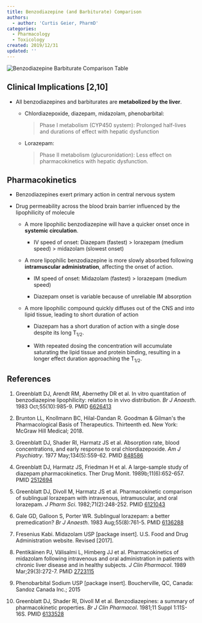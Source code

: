 ```yaml
---
title: Benzodiazepine (and Barbiturate) Comparison
authors:
  - author: 'Curtis Geier, PharmD'
categories:
  - Pharmacology
  - Toxicology
created: 2019/12/31
updated: ''
---
```

![Benzodiazepine Barbiturate Comparison Table](/media/Benzodiazepine-Barbiturate-Comparison-Table.png "Benzodiazepine Barbiturate Comparison Table")

## Clinical Implications \[2,10]

* All benzodiazepines and barbiturates are **metabolized by the liver**.

  * Chlordiazepoxide, diazepam, midazolam, phenobarbital:

    > Phase I metabolism (CYP450 system): Prolonged half-lives and durations of effect with hepatic dysfunction
  * Lorazepam:

    > Phase II metabolism (glucuronidation): Less effect on pharmacokinetics with hepatic dysfunction.

## Pharmacokinetics

* Benzodiazepines exert primary action in central nervous system
* Drug permeability across the blood brain barrier influenced by the lipophilicity of molecule

  * A more lipophilic benzodiazepine will have a quicker onset once in **systemic circulation**.

    * IV speed of onset: Diazepam (fastest) > lorazepam (medium speed) > midazolam (slowest onset)

  * A more lipophilic benzodiazepine is more slowly absorbed following **intramuscular administration**, affecting the onset of action.

    * IM speed of onset: Midazolam (fastest) > lorazepam  (medium speed)
 
    * Diazepam onset is variable because of unreliable IM absorption

  * A more lipophilic compound quickly diffuses out of the CNS and into lipid tissue, leading to short duration of action

    * Diazepam has a short duration of action with a single dose despite its long T<sub>1/2</sub>. 

    * With repeated dosing the concentration will accumulate saturating the lipid tissue and protein binding, resulting in a longer effect duration approaching the T<sub>1/2</sub>.

## References

1. Greenblatt DJ, Arendt RM, Abernethy DR et al. In vitro quantitation of benzodiazepine lipophilicity: relation to in vivo distribution. *Br J Anaesth*. 1983 Oct;55(10):985-9. PMID [6626413](https://www.ncbi.nlm.nih.gov/pubmed/?term=6626413)

2. Brunton LL, Knollmann BC, Hilal-Dandan R. Goodman & Gilman's the Pharmacological Basis of Therapeutics. Thirteenth ed. New York: McGraw Hill Medical; 2018.
3. Greenblatt DJ, Shader RI, Harmatz JS et al. Absorption rate, blood concentrations, and early response to oral chlordiazepoxide. *Am J Psychiatry*. 1977 May;134(5):559-62. PMID [848586 ](https://www.ncbi.nlm.nih.gov/pubmed/?term=848586)
4. Greenblatt DJ, Harmatz JS, Friedman H et al. A large-sample study of diazepam pharmacokinetics. Ther Drug Monit. 1989b;11(6):652-657. PMID [2512694](https://www.ncbi.nlm.nih.gov/pubmed/?term=2512694)
5. Greenblatt DJ, Divoll M, Harmatz JS et al. Pharmacokinetic comparison of sublingual lorazepam with intravenous, intramuscular, and oral lorazepam. *J Pharm Sci*. 1982;71(2):248-252. PMID [6121043](https://www.ncbi.nlm.nih.gov/pubmed/?term=6121043)
6. Gale GD, Galloon S, Porter WR. Sublingual lorazepam: a better premedication? *Br J Anaesth*. 1983 Aug;55(8):761-5. PMID [6136288 ](https://www.ncbi.nlm.nih.gov/pubmed/?term=6136288)
7. Fresenius Kabi. Midazolam USP \[package insert]. U.S. Food and Drug Administration website. Revised \[2017].
8. Pentikäinen PJ, Välisalmi L, Himberg JJ et al. Pharmacokinetics of midazolam following intravenous and oral administration in patients with chronic liver disease and in healthy subjects. *J Clin Pharmacol*. 1989 Mar;29(3):272-7. PMID [2723115 ](https://www.ncbi.nlm.nih.gov/pubmed/?term=2723115)
9. Phenobarbital Sodium USP \[package insert]. Boucherville, QC, Canada: Sandoz Canada Inc.; 2015
10. Greenblatt DJ, Shader RI, Divoll M et al. Benzodiazepines: a summary of pharmacokinetic properties. *Br J Clin Pharmacol*. 1981;11 Suppl 1:11S-16S. PMID [6133528 ](https://www.ncbi.nlm.nih.gov/pubmed/?term=6133528)

